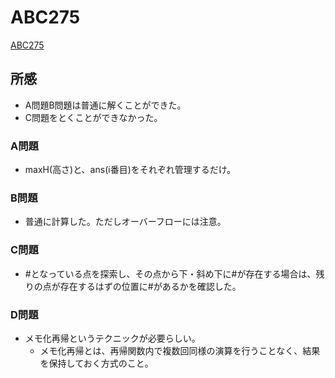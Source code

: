 # ABC275

[ABC275](https://atcoder.jp/contests/abc275/tasks)

## 所感

- A問題B問題は普通に解くことができた。
- C問題をとくことができなかった。

### A問題

- maxH(高さ)と、ans(i番目)をそれぞれ管理するだけ。

### B問題

- 普通に計算した。ただしオーバーフローには注意。

### C問題

- #となっている点を探索し、その点から下・斜め下に#が存在する場合は、残りの点が存在するはずの位置に#があるかを確認した。

### D問題

- メモ化再帰というテクニックが必要らしい。
  - メモ化再帰とは、再帰関数内で複数回同様の演算を行うことなく、結果を保持しておく方式のこと。
